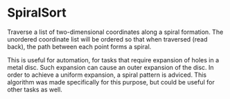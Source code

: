 # SpiralSort
Traverse a list of two-dimensional coordinates along a spiral formation. The unordered coordinate list will be ordered so that when traversed (read back), the path between each point forms a spiral.

This is useful for automation, for tasks that require expansion of holes in a metal disc. Such expansion can cause an outer expansion of the disc. In order to achieve a uniform expansion, a spiral pattern is adviced. This algorithm was made specifically for this purpose, but could be useful for other tasks as well.
